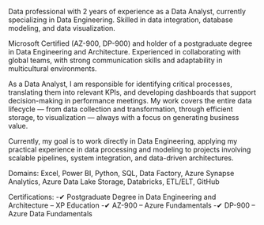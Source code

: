 Data professional with 2 years of experience as a Data Analyst, currently specializing in Data Engineering. Skilled in data integration, database modeling, and data visualization.

Microsoft Certified (AZ-900, DP-900) and holder of a postgraduate degree in Data Engineering and Architecture. Experienced in collaborating with global teams, with strong communication skills and adaptability in multicultural environments.

As a Data Analyst, I am responsible for identifying critical processes, translating them into relevant KPIs, and developing dashboards that support decision-making in performance meetings. My work covers the entire data lifecycle — from data collection and transformation, through efficient storage, to visualization — always with a focus on generating business value.

Currently, my goal is to work directly in Data Engineering, applying my practical experience in data processing and modeling to projects involving scalable pipelines, system integration, and data-driven architectures.

Domains:
Excel, Power BI, Python, SQL, Data Factory, Azure Synapse Analytics, Azure Data Lake Storage, Databricks, ETL/ELT, GitHub

Certifications:
-✔ Postgraduate Degree in Data Engineering and Architecture – XP Education
-✔ AZ-900 – Azure Fundamentals
-✔ DP-900 – Azure Data Fundamentals
